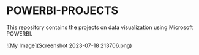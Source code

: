 # POWERBI-PROJECTS
This repository contains the projects  on data visualization using Microsoft POWERBI. 

![My Image](Screenshot 2023-07-18 213706.png)
